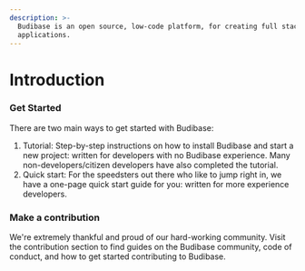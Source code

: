 ```yaml
---
description: >-
  Budibase is an open source, low-code platform, for creating full stack web
  applications.
---
```


# Introduction

### 

### Get Started

There are two main ways to get started with Budibase:

1. Tutorial: Step-by-step instructions on how to install Budibase and start a new project: written for developers with no Budibase experience. Many non-developers/citizen developers have also completed the tutorial.
2. Quick start: For the speedsters out there who like to jump right in, we have a one-page quick start guide for you: written for more experience developers.



### Make a contribution

We're extremely thankful and proud of our hard-working community. Visit the contribution section to find guides on the Budibase community, code of conduct, and how to get started contributing to Budibase. 

